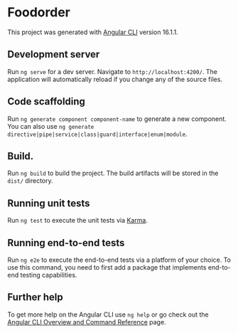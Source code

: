 # Foodorder

This project was generated with [Angular CLI](https://github.com/angular/angular-cli) version 16.1.1.

## Development server 

Run `ng serve` for a dev server. Navigate to `http://localhost:4200/`. The application will automatically reload if you change any of the source files.
 
## Code scaffolding  
  
Run `ng generate component component-name` to generate a new component. You can also use `ng generate directive|pipe|service|class|guard|interface|enum|module`.

## Build. 
  
Run `ng build` to build the project. The build artifacts will be stored in the `dist/` directory.

## Running unit tests

Run `ng test` to execute the unit tests via [Karma](https://karma-runner.github.io).

## Running end-to-end tests

Run `ng e2e` to execute the end-to-end tests via a platform of your choice. To use this command, you need to first add a package that implements end-to-end testing capabilities.

## Further help

To get more help on the Angular CLI use `ng help` or go check out the [Angular CLI Overview and Command Reference](https://angular.io/cli) page.
